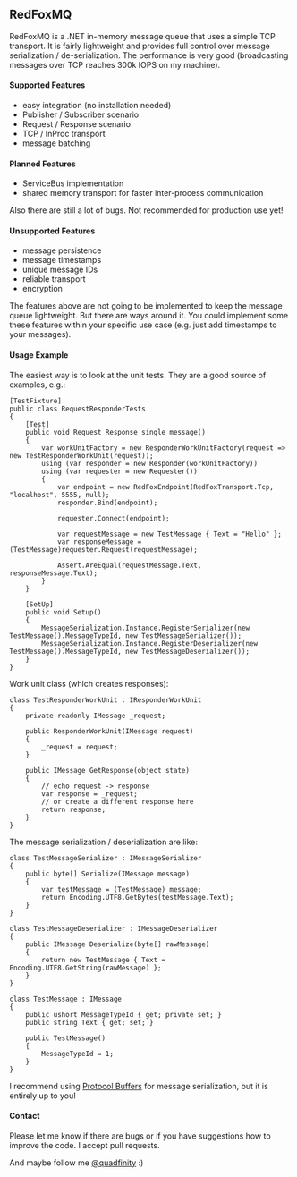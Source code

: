 ## RedFoxMQ

RedFoxMQ is a .NET in-memory message queue that uses a simple TCP transport. It is fairly lightweight
and provides full control over message serialization / de-serialization. The performance is very
good (broadcasting messages over TCP reaches 300k IOPS on my machine).

#### Supported Features

- easy integration (no installation needed)
- Publisher / Subscriber scenario
- Request / Response scenario
- TCP / InProc transport
- message batching

#### Planned Features

- ServiceBus implementation
- shared memory transport for faster inter-process communication

Also there are still a lot of bugs. Not recommended for production use yet!

#### Unsupported Features

- message persistence
- message timestamps
- unique message IDs
- reliable transport
- encryption

The features above are not going to be implemented to keep the message queue 
lightweight. But there are ways around it. You could implement some these features 
within your specific use case (e.g. just add timestamps to your messages).

#### Usage Example

The easiest way is to look at the unit tests. They are a good source of examples, e.g.:

    [TestFixture]
    public class RequestResponderTests
    {
        [Test]
        public void Request_Response_single_message()
        {
            var workUnitFactory = new ResponderWorkUnitFactory(request => new TestResponderWorkUnit(request));
            using (var responder = new Responder(workUnitFactory))
            using (var requester = new Requester())
            {
                var endpoint = new RedFoxEndpoint(RedFoxTransport.Tcp, "localhost", 5555, null);
                responder.Bind(endpoint);

                requester.Connect(endpoint);

                var requestMessage = new TestMessage { Text = "Hello" };
                var responseMessage = (TestMessage)requester.Request(requestMessage);

                Assert.AreEqual(requestMessage.Text, responseMessage.Text);
            }
        }

        [SetUp]
        public void Setup()
        {
            MessageSerialization.Instance.RegisterSerializer(new TestMessage().MessageTypeId, new TestMessageSerializer());
            MessageSerialization.Instance.RegisterDeserializer(new TestMessage().MessageTypeId, new TestMessageDeserializer());
        }
    }
    
Work unit class (which creates responses):

    class TestResponderWorkUnit : IResponderWorkUnit
    {
        private readonly IMessage _request;

        public ResponderWorkUnit(IMessage request)
        {
            _request = request;
        }

        public IMessage GetResponse(object state)
        {
            // echo request -> response
            var response = _request; 
            // or create a different response here
            return response;
        }
    }

The message serialization / deserialization are like:

    class TestMessageSerializer : IMessageSerializer
    {
        public byte[] Serialize(IMessage message)
        {
            var testMessage = (TestMessage) message;
            return Encoding.UTF8.GetBytes(testMessage.Text);
        }
    }

    class TestMessageDeserializer : IMessageDeserializer
    {
        public IMessage Deserialize(byte[] rawMessage)
        {
            return new TestMessage { Text = Encoding.UTF8.GetString(rawMessage) };
        }
    }

    class TestMessage : IMessage
    {
        public ushort MessageTypeId { get; private set; }
        public string Text { get; set; }

        public TestMessage()
        {
            MessageTypeId = 1;
        }
    }    

I recommend using [Protocol Buffers](https://code.google.com/p/protobuf-net/)
for message serialization, but it is entirely up to you!

#### Contact

Please let me know if there are bugs or if you have suggestions how to improve the code.
I accept pull requests.

And maybe follow me [@quadfinity](https://twitter.com/quadfinity) :)
